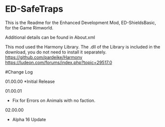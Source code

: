 # ED-SafeTraps
This is the Readme for the Enhanced Development Mod, ED-ShieldsBasic, for the Game Rimworld.

Additional details can be found in About.xml

This mod used the Harmony Library. The .dll of the Library is included in the download, you do not need to install it separately.
https://github.com/pardeike/Harmony
https://ludeon.com/forums/index.php?topic=29517.0

#Change Log

01.00.00
*Initial Release

01.00.01
* Fix for Errors on Animals with no faction.

02.00.00
* Alpha 16 Update